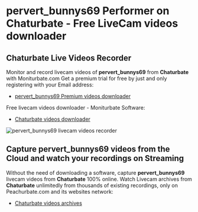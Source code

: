 # pervert_bunnys69 Performer on Chaturbate - Free LiveCam videos downloader

## Chaturbate Live Videos Recorder

Monitor and record livecam videos of **pervert_bunnys69** from **Chaturbate** with Moniturbate.com
Get a premium trial for free by just and only registering with your Email address:
* [pervert_bunnys69 Premium videos downloader](https://moniturbate.com/request-demo-licence-key.html)

Free livecam videos downloader - Moniturbate Software:
* [Chaturbate videos downloader](https://moniturbate.com/moniturbate-download-software.html)

![pervert_bunnys69 livecam videos recorder](https://peachurnet.com/templates/moniturbate-software.png)


## Capture pervert_bunnys69 videos from the Cloud and watch your recordings on Streaming

Without the need of downloading a software, capture **pervert_bunnys69** livecam videos from **Chaturbate** 100% online.
Watch Livecam archives from **Chaturbate** unlimitedly from thousands of existing recordings, only on Peachurbate.com and its websites network:
* [Chaturbate videos archives](https://peachurnet.com/)